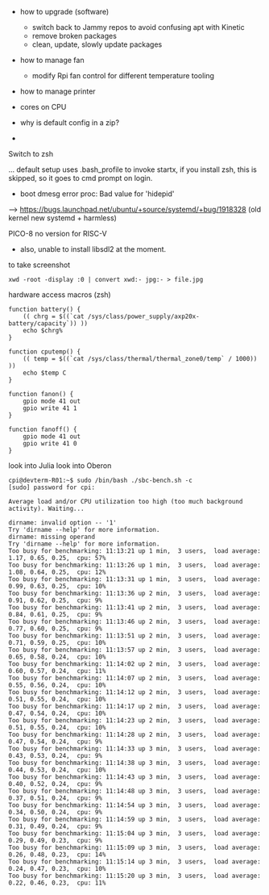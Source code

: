 

- how to upgrade (software)
  - switch back to Jammy repos to avoid confusing apt with Kinetic
  - remove broken packages
  - clean, update, slowly update packages

- how to manage fan
  - modify Rpi fan control for different temperature tooling 

- how to manage printer

- cores on CPU

- why is default config in a zip?
- 



Switch to zsh

... default setup uses .bash_profile to invoke startx, if you install zsh, this is skipped, so it goes to cmd prompt on login. 



- boot dmesg error
proc: Bad value for 'hidepid'

--> https://bugs.launchpad.net/ubuntu/+source/systemd/+bug/1918328
(old kernel new systemd + harmless)



PICO-8 no version for RISC-V
- also, unable to install libsdl2 at the moment.








to take screenshot

`xwd -root -display :0 | convert xwd:- jpg:- > file.jpg`


hardware access macros (zsh)
```
function battery() {
	(( chrg = $((`cat /sys/class/power_supply/axp20x-battery/capacity`)) ))
	echo $chrg%
}

function cputemp() {
	(( temp = $((`cat /sys/class/thermal/thermal_zone0/temp` / 1000)) ))
	echo $temp C
}

function fanon() {
	gpio mode 41 out
	gpio write 41 1
}

function fanoff() {
	gpio mode 41 out
	gpio write 41 0
}
```




look into Julia
look into Oberon










```
cpi@devterm-R01:~$ sudo /bin/bash ./sbc-bench.sh -c
[sudo] password for cpi:

Average load and/or CPU utilization too high (too much background activity). Waiting...

dirname: invalid option -- '1'
Try 'dirname --help' for more information.
dirname: missing operand
Try 'dirname --help' for more information.
Too busy for benchmarking: 11:13:21 up 1 min,  3 users,  load average: 1.17, 0.65, 0.25,  cpu: 57%
Too busy for benchmarking: 11:13:26 up 1 min,  3 users,  load average: 1.08, 0.64, 0.25,  cpu: 12%
Too busy for benchmarking: 11:13:31 up 1 min,  3 users,  load average: 0.99, 0.63, 0.25,  cpu: 10%
Too busy for benchmarking: 11:13:36 up 2 min,  3 users,  load average: 0.91, 0.62, 0.25,  cpu: 9%
Too busy for benchmarking: 11:13:41 up 2 min,  3 users,  load average: 0.84, 0.61, 0.25,  cpu: 9%
Too busy for benchmarking: 11:13:46 up 2 min,  3 users,  load average: 0.77, 0.60, 0.25,  cpu: 9%
Too busy for benchmarking: 11:13:51 up 2 min,  3 users,  load average: 0.71, 0.59, 0.25,  cpu: 10%
Too busy for benchmarking: 11:13:57 up 2 min,  3 users,  load average: 0.65, 0.58, 0.24,  cpu: 10%
Too busy for benchmarking: 11:14:02 up 2 min,  3 users,  load average: 0.60, 0.57, 0.24,  cpu: 11%
Too busy for benchmarking: 11:14:07 up 2 min,  3 users,  load average: 0.55, 0.56, 0.24,  cpu: 10%
Too busy for benchmarking: 11:14:12 up 2 min,  3 users,  load average: 0.51, 0.55, 0.24,  cpu: 10%
Too busy for benchmarking: 11:14:17 up 2 min,  3 users,  load average: 0.47, 0.54, 0.24,  cpu: 10%
Too busy for benchmarking: 11:14:23 up 2 min,  3 users,  load average: 0.51, 0.55, 0.24,  cpu: 10%
Too busy for benchmarking: 11:14:28 up 2 min,  3 users,  load average: 0.47, 0.54, 0.24,  cpu: 9%
Too busy for benchmarking: 11:14:33 up 3 min,  3 users,  load average: 0.43, 0.53, 0.24,  cpu: 9%
Too busy for benchmarking: 11:14:38 up 3 min,  3 users,  load average: 0.44, 0.53, 0.24,  cpu: 10%
Too busy for benchmarking: 11:14:43 up 3 min,  3 users,  load average: 0.40, 0.52, 0.24,  cpu: 9%
Too busy for benchmarking: 11:14:48 up 3 min,  3 users,  load average: 0.37, 0.51, 0.24,  cpu: 9%
Too busy for benchmarking: 11:14:54 up 3 min,  3 users,  load average: 0.34, 0.50, 0.24,  cpu: 9%
Too busy for benchmarking: 11:14:59 up 3 min,  3 users,  load average: 0.31, 0.49, 0.24,  cpu: 9%
Too busy for benchmarking: 11:15:04 up 3 min,  3 users,  load average: 0.29, 0.49, 0.23,  cpu: 9%
Too busy for benchmarking: 11:15:09 up 3 min,  3 users,  load average: 0.26, 0.48, 0.23,  cpu: 14%
Too busy for benchmarking: 11:15:14 up 3 min,  3 users,  load average: 0.24, 0.47, 0.23,  cpu: 10%
Too busy for benchmarking: 11:15:20 up 3 min,  3 users,  load average: 0.22, 0.46, 0.23,  cpu: 11%
```

